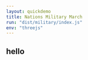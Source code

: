 ```yaml
---
layout: quickdemo
title: Nations Military March
run: "dist/military/index.js"
env: "threejs"
---
```


## hello
